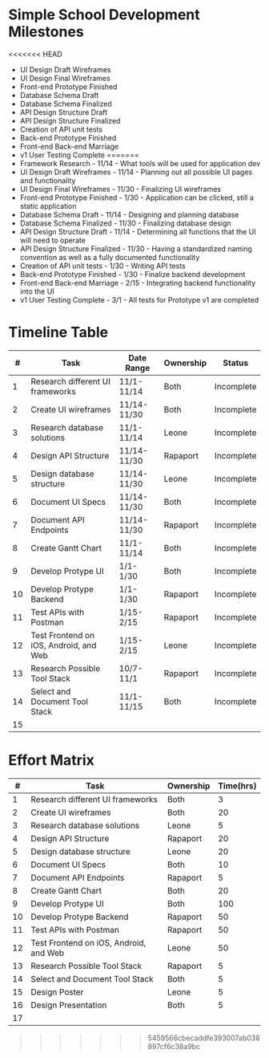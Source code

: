 # Simple School Development Milestones

<<<<<<< HEAD
*  UI Design Draft Wireframes
*  UI Design Final Wireframes
*  Front-end Prototype Finished
*  Database Schema Draft
*  Database Schema Finalized
*  API Design Structure Draft
*  API Design Structure Finalized
*  Creation of API unit tests
*  Back-end Prototype Finished
*  Front-end Back-end Marriage
*  v1 User Testing Complete
=======
*  Framework Research - 11/14 - What tools will be used for application dev
*  UI Design Draft Wireframes - 11/14 - Planning out all possible UI pages and functionality
*  UI Design Final Wireframes - 11/30 - Finalizing UI wireframes
*  Front-end Prototype Finished - 1/30 - Application can be clicked, still a static application
*  Database Schema Draft - 11/14 - Designing and planning database
*  Database Schema Finalized - 11/30 - Finalizing database design
*  API Design Structure Draft - 11/14 - Determining all functions that the UI will need to operate
*  API Design Structure Finalized - 11/30 - Having a standardized naming convention as well as a fully documented functionality 
*  Creation of API unit tests - 1/30 - Writing API tests
*  Back-end Prototype Finished - 1/30 - Finalize backend development
*  Front-end Back-end Marriage - 2/15 - Integrating backend functionality into the UI
*  v1 User Testing Complete - 3/1 - All tests for Prototype v1 are completed

# Timeline Table

|#|Task|Date Range|Ownership|Status|
|-|----|----------|---------|------|
|1| Research different UI frameworks| 11/1-11/14 |Both|Incomplete|
|2| Create UI wireframes| 11/14-11/30 |Both|Incomplete|
|3| Research database solutions| 11/1-11/14|Leone|Incomplete|
|4| Design API Structure | 11/14-11/30|Rapaport|Incomplete|
|5| Design database structure| 11/14-11/30 |Leone|Incomplete|
|6| Document UI Specs| 11/14-11/30 |Both|Incomplete|
|7| Document API Endpoints| 11/14-11/30 |Rapaport|Incomplete|
|8| Create Gantt Chart| 11/1-11/14 |Both|Incomplete|
|9| Develop Protype UI| 1/1-1/30 |Both| Incomplete|
|10| Develop Protype Backend| 1/1-1/30 |Rapaport|Incomplete|
|11| Test APIs with Postman| 1/15-2/15 |Rapaport|Incomplete|
|12| Test Frontend on iOS, Android, and Web| 1/15-2/15 |Leone|Incomplete|
|13| Research Possible Tool Stack| 10/7-11/1 |Rapaport|Incomplete|
|14| Select and Document Tool Stack| 11/1-11/15 |Both|Incomplete|
|15|

# Effort Matrix

|#|Task|Ownership|Time(hrs)|
|-|----|---------|---------|
|1| Research different UI frameworks|Both|3|
|2| Create UI wireframes|Both|20|
|3| Research database solutions|Leone|5|
|4| Design API Structure |Rapaport|20|
|5| Design database structure|Leone|20|
|6| Document UI Specs|Both|10|
|7| Document API Endpoints|Rapaport|5|
|8| Create Gantt Chart|Both|20|
|9| Develop Protype UI|Both|100|
|10| Develop Protype Backend|Rapaport|50|
|11| Test APIs with Postman|Rapaport|50|
|12| Test Frontend on iOS, Android, and Web|Leone|50|
|13| Research Possible Tool Stack|Rapaport|5|
|14| Select and Document Tool Stack|Both|5|
|15| Design Poster|Leone|5|
|16| Design Presentation|Both|5|
|17|
>>>>>>> 5459566cbecaddfe393007ab038897cf6c38a9bc
